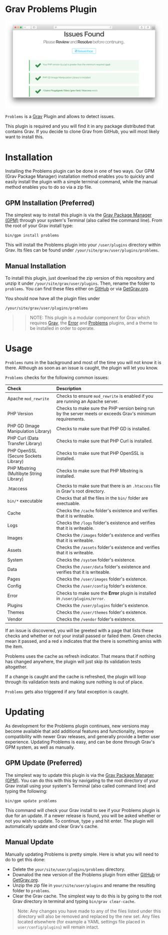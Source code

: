 # Grav Problems Plugin

![Problems](assets/readme_1.png)

`Problems` is a [Grav](http://github.com/getgrav/grav) Plugin and allows to detect issues.

This plugin is required and you will find it in any package distributed that contains Grav. If you decide to clone Grav from GitHub, you will most likely want to install this.

# Installation

Installing the Problems plugin can be done in one of two ways. Our GPM (Grav Package Manager) installation method enables you to quickly and easily install the plugin with a simple terminal command, while the manual method enables you to do so via a zip file.

## GPM Installation (Preferred)

The simplest way to install this plugin is via the [Grav Package Manager (GPM)](http://learn.getgrav.org/advanced/grav-gpm) through your system's Terminal (also called the command line).  From the root of your Grav install type:

    bin/gpm install problems

This will install the Problems plugin into your `/user/plugins` directory within Grav. Its files can be found under `/your/site/grav/user/plugins/problems`.

## Manual Installation

To install this plugin, just download the zip version of this repository and unzip it under `/your/site/grav/user/plugins`. Then, rename the folder to `problems`. You can find these files either on [GitHub](https://github.com/getgrav/grav-plugin-problems) or via [GetGrav.org](http://getgrav.org/downloads/plugins#extras).

You should now have all the plugin files under

    /your/site/grav/user/plugins/problems

>> NOTE: This plugin is a modular component for Grav which requires [Grav](http://github.com/getgrav/grav), the [Error](https://github.com/getgrav/grav-plugin-error) and [Problems](https://github.com/getgrav/grav-plugin-problems) plugins, and a theme to be installed in order to operate.

# Usage

`Problems` runs in the background and most of the time you will not know it is there. Although as soon as an issue is caught, the plugin will let you know.

`Problems` checks for the following common issues:

| Check                                   | Description                                                                                               |
| :----------------------------------     | :-------------------------------------------------------------------------------------------------------- |
| Apache `mod_rewrite`                    | Checks to ensure `mod_rewrite` is enabled if you are running an Apache server.                            |
| PHP Version                             | Checks to make sure the PHP version being run by the server meets or exceeds Grav's minimum requirements. |
| PHP GD (Image Manipulation Library)     | Checks to make sure that PHP GD is installed.                                                             |
| PHP Curl (Data Transfer Library)        | Checks to make sure that PHP Curl is installed.                                                           |
| PHP OpenSSL (Secure Sockets Library)    | Checks to make sure that PHP OpenSSL is installed.                                                        |
| PHP Mbstring (Multibyte String Library) | Checks to make sure that PHP Mbstring is installed.                                                       |
| .htaccess                               | Checks to make sure that there is an `.htaccess` file in Grav's root directory.                           |
| `bin/*` executable                      | Checks that all the files in the `bin/` folder are exectuable.                                            |
| Cache                                   | Checks the `/cache` folder's existence and verifies that it is writeable.                                 |
| Logs                                    | Checks the `/logs` folder's existence and verifies that it is writeable.                                  |
| Images                                  | Checks the `/images` folder's existence and verifies that it is writeable.                                |
| Assets                                  | Checks the `/assets` folder's existence and verifies that it is writeable.                                |
| System                                  | Checks the `/system` folder's existence.                                                                  |
| Data                                    | Checks the `/user/data` folder's existence and verifies that it is writeable.                             |
| Pages                                   | Checks the `/user/images` folder's existence.                                                             |
| Config                                  | Checks the `/user/config` folder's existence.                                                             |
| Error                                   | Checks to make sure the **Error** plugin is installed in `/user/plugins/error`.                           |
| Plugins                                 | Checks the `/user/plugins` folder's existence.                                                            |
| Themes                                  | Checks the `/user/themes` folder's existence.                                                             |
| Vendor                                  | Checks the `/vendor` folder's existence.                                                                  |

If an issue is discovered, you will be greeted with a page that lists these checks and whether or not your install passed or failed them. Green checks mean it passed, and a red x indicates that the there is something amiss with the item.

Problems uses the cache as refresh indicator. That means that if nothing has changed anywhere, the plugin will just skip its validation tests altogether.

If a change is caught and the cache is refreshed, the plugin will loop through its validation tests and making sure nothing is out of place.

`Problems` gets also triggered if any fatal exception is caught.

# Updating

As development for the Problems plugin continues, new versions may become available that add additional features and functionality, improve compatibility with newer Grav releases, and generally provide a better user experience. Updating Problems is easy, and can be done through Grav's GPM system, as well as manually.

## GPM Update (Preferred)

The simplest way to update this plugin is via the [Grav Package Manager (GPM)](http://learn.getgrav.org/advanced/grav-gpm). You can do this with this by navigating to the root directory of your Grav install using your system's Terminal (also called command line) and typing the following:

    bin/gpm update problems

This command will check your Grav install to see if your Problems plugin is due for an update. If a newer release is found, you will be asked whether or not you wish to update. To continue, type `y` and hit enter. The plugin will automatically update and clear Grav's cache.

## Manual Update

Manually updating Problems is pretty simple. Here is what you will need to do to get this done:

* Delete the `your/site/user/plugins/problems` directory.
* Downalod the new version of the Problems plugin from either [GitHub](https://github.com/getgrav/grav-plugin-problems) or [GetGrav.org](http://getgrav.org/downloads/plugins#extras).
* Unzip the zip file in `your/site/user/plugins` and rename the resulting folder to `problems`.
* Clear the Grav cache. The simplest way to do this is by going to the root Grav directory in terminal and typing `bin/grav clear-cache`.

> Note: Any changes you have made to any of the files listed under this directory will also be removed and replaced by the new set. Any files located elsewhere (for example a YAML settings file placed in `user/config/plugins`) will remain intact.
